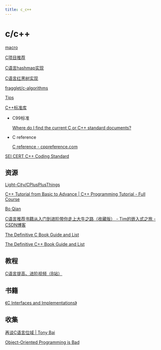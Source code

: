 ```yaml
---
title: c_c++
---
```


# c/c++

[macro](macro.md)

[C项目推荐](c%20c++/C项目推荐%20425c4fee733648f3aa28591f2ee5f8cd.md)

[C语言hashmap实现](c%20c++/C语言hashmap实现%20e8a9a5010a5e48b8b03070009f288e1c.md)

[C语言红黑树实现](c%20c++/C语言红黑树实现%20e597bd43eff24bfcadcf48f6b530dd4d.md)

[fragglet/c-algorithms](https://github.com/fragglet/c-algorithms)

[Tips](c%20c++/Tips%2011ab7b5246fa49fea08ff574a08fc044.md)

[C++标准库](c%20c++/C++标准库%20b76c5e0fb5ed4e0489d8dd818fab1591.md)

- C99标准
    
    [](http://www.open-std.org/jtc1/sc22/wg14/www/docs/n1256.pdf)
    
    [Where do I find the current C or C++ standard documents?](https://stackoverflow.com/questions/81656/where-do-i-find-the-current-c-or-c-standard-documents)
    
- C reference
    
    [C reference - cppreference.com](https://en.cppreference.com/w/c)
    

[SEI CERT C++ Coding Standard](https://wiki.sei.cmu.edu/confluence/pages/viewpage.action?pageId=88046682)

## 资源

[Light-City/CPlusPlusThings](https://github.com/Light-City/CPlusPlusThings)

[C++ Tutorial from Basic to Advance | C++ Programming Tutorial - Full Course](https://www.youtube.com/watch?v=mUQZ1qmKlLY)

[Bo Qian](https://www.youtube.com/user/BoQianTheProgrammer)

[C语言推荐书籍从入门到进阶带你走上大牛之路（收藏版） - Tim的嵌入式之旅 - CSDN博客](https://blog.csdn.net/xiaodingqq/article/details/82956488)

[The Definitive C Book Guide and List](https://stackoverflow.com/questions/562303/the-definitive-c-book-guide-and-list)

[The Definitive C++ Book Guide and List](https://stackoverflow.com/questions/388242/the-definitive-c-book-guide-and-list)

## 教程

[C语言提高、进阶视频（B站）](c%20c++/C语言提高、进阶视频（B站）%20725f7faaec084506892b36afaea10ec2.md)

## 书籍

[《C Interfaces and Implementations》](c%20c++/《C%20Interfaces%20and%20Implementations》%20ef4b794defc44e258af6b09698e7f6ed.md)

## 收集

[再谈C语言位域 | Tony Bai](c%20c++/再谈C语言位域%20Tony%20Bai%202bd165a29d224276ba1829fe848d8c4d.md)

[Object-Oriented Programming is Bad](https://www.youtube.com/watch?v=QM1iUe6IofM&app=desktop)